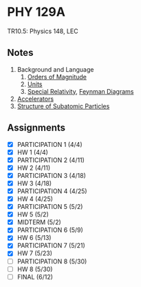 # PHY 129A
TR10.5: Physics 148, LEC
## Notes
1. Background and Language
	1. [Orders of Magnitude](../notes/fundamental-interaction.md)
	2. [Units](../notes/unit.md)
	3. [Special Relativity](../notes/lorentz-transformation.md), [Feynman Diagrams](../notes/feynman-diagram.md)
2. [Accelerators](../notes/particle-accelerator.md)
6. [Structure of Subatomic Particles](../notes/scattering.md#elastic-scattering)
## Assignments
- [x] PARTICIPATION 1 (4/4)
- [x] HW 1 (4/4)
- [x] PARTICIPATION 2 (4/11)
- [x] HW 2 (4/11)
- [x] PARTICIPATION 3 (4/18)
- [x] HW 3 (4/18)
- [x] PARTICIPATION 4 (4/25)
- [x] HW 4 (4/25)
- [x] PARTICIPATION 5 (5/2)
- [x] HW 5 (5/2)
- [x] MIDTERM (5/2)
- [x] PARTICIPATION 6 (5/9)
- [x] HW 6 (5/13)
- [x] PARTICIPATION 7 (5/21)
- [x] HW 7 (5/23)
- [ ] PARTICIPATION 8 (5/30)
- [ ] HW 8 (5/30)
- [ ] FINAL (6/12)